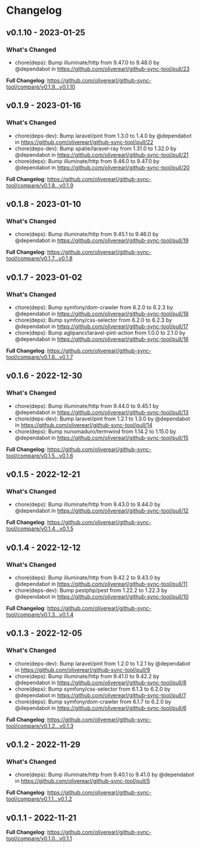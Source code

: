 # Changelog

## v0.1.10 - 2023-01-25

### What's Changed

- chore(deps): Bump illuminate/http from 9.47.0 to 9.48.0 by @dependabot in https://github.com/oliverearl/github-sync-tool/pull/23

**Full Changelog**: https://github.com/oliverearl/github-sync-tool/compare/v0.1.9...v0.1.10

## v0.1.9 - 2023-01-16

### What's Changed

- chore(deps-dev): Bump laravel/pint from 1.3.0 to 1.4.0 by @dependabot in https://github.com/oliverearl/github-sync-tool/pull/22
- chore(deps-dev): Bump spatie/laravel-ray from 1.31.0 to 1.32.0 by @dependabot in https://github.com/oliverearl/github-sync-tool/pull/21
- chore(deps): Bump illuminate/http from 9.46.0 to 9.47.0 by @dependabot in https://github.com/oliverearl/github-sync-tool/pull/20

**Full Changelog**: https://github.com/oliverearl/github-sync-tool/compare/v0.1.8...v0.1.9

## v0.1.8 - 2023-01-10

### What's Changed

- chore(deps): Bump illuminate/http from 9.45.1 to 9.46.0 by @dependabot in https://github.com/oliverearl/github-sync-tool/pull/19

**Full Changelog**: https://github.com/oliverearl/github-sync-tool/compare/v0.1.7...v0.1.8

## v0.1.7 - 2023-01-02

### What's Changed

- chore(deps): Bump symfony/dom-crawler from 6.2.0 to 6.2.3 by @dependabot in https://github.com/oliverearl/github-sync-tool/pull/18
- chore(deps): Bump symfony/css-selector from 6.2.0 to 6.2.3 by @dependabot in https://github.com/oliverearl/github-sync-tool/pull/17
- chore(deps): Bump aglipanci/laravel-pint-action from 1.0.0 to 2.1.0 by @dependabot in https://github.com/oliverearl/github-sync-tool/pull/16

**Full Changelog**: https://github.com/oliverearl/github-sync-tool/compare/v0.1.6...v0.1.7

## v0.1.6 - 2022-12-30

### What's Changed

- chore(deps): Bump illuminate/http from 9.44.0 to 9.45.1 by @dependabot in https://github.com/oliverearl/github-sync-tool/pull/13
- chore(deps-dev): Bump laravel/pint from 1.2.1 to 1.3.0 by @dependabot in https://github.com/oliverearl/github-sync-tool/pull/14
- chore(deps): Bump nunomaduro/termwind from 1.14.2 to 1.15.0 by @dependabot in https://github.com/oliverearl/github-sync-tool/pull/15

**Full Changelog**: https://github.com/oliverearl/github-sync-tool/compare/v0.1.5...v0.1.6

## v0.1.5 - 2022-12-21

### What's Changed

- chore(deps): Bump illuminate/http from 9.43.0 to 9.44.0 by @dependabot in https://github.com/oliverearl/github-sync-tool/pull/12

**Full Changelog**: https://github.com/oliverearl/github-sync-tool/compare/v0.1.4...v0.1.5

## v0.1.4 - 2022-12-12

### What's Changed

- chore(deps): Bump illuminate/http from 9.42.2 to 9.43.0 by @dependabot in https://github.com/oliverearl/github-sync-tool/pull/11
- chore(deps-dev): Bump pestphp/pest from 1.22.2 to 1.22.3 by @dependabot in https://github.com/oliverearl/github-sync-tool/pull/10

**Full Changelog**: https://github.com/oliverearl/github-sync-tool/compare/v0.1.3...v0.1.4

## v0.1.3 - 2022-12-05

### What's Changed

- chore(deps-dev): Bump laravel/pint from 1.2.0 to 1.2.1 by @dependabot in https://github.com/oliverearl/github-sync-tool/pull/9
- chore(deps): Bump illuminate/http from 9.41.0 to 9.42.2 by @dependabot in https://github.com/oliverearl/github-sync-tool/pull/8
- chore(deps): Bump symfony/css-selector from 6.1.3 to 6.2.0 by @dependabot in https://github.com/oliverearl/github-sync-tool/pull/7
- chore(deps): Bump symfony/dom-crawler from 6.1.7 to 6.2.0 by @dependabot in https://github.com/oliverearl/github-sync-tool/pull/6

**Full Changelog**: https://github.com/oliverearl/github-sync-tool/compare/v0.1.2...v0.1.3

## v0.1.2 - 2022-11-29

### What's Changed

- chore(deps): Bump illuminate/http from 9.40.1 to 9.41.0 by @dependabot in https://github.com/oliverearl/github-sync-tool/pull/5

**Full Changelog**: https://github.com/oliverearl/github-sync-tool/compare/v0.1.1...v0.1.2

## v0.1.1 - 2022-11-21

**Full Changelog**: https://github.com/oliverearl/github-sync-tool/compare/v0.1.0...v0.1.1
